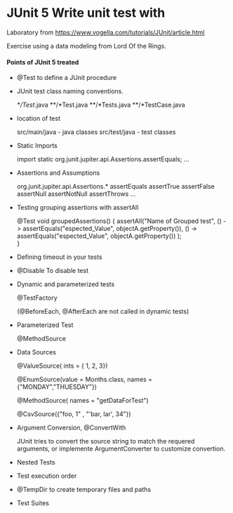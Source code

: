 # JUnit 5 Write unit test with

Laboratory from https://www.vogella.com/tutorials/JUnit/article.html

Exercise using a data modeling from Lord Of the Rings. 

#### Points of JUnit 5 treated

- @Test to define a JUnit procedure


- JUnit test class naming conventions.
       
    **/Test*.java
    **/*Test.java
    **/*Tests.java
    **/*TestCase.java

- location of test
  
    src/main/java - java classes
    src/test/java - test classes
  
- Static Imports

    import static org.junit.jupiter.api.Assertions.assertEquals;
    ...
  
- Assertions and Assumptions
  
    org.junit.jupiter.api.Assertions.*
    assertEquals
    assertTrue
    assertFalse
    assertNull
    assertNotNull
    assertThrows
    ...
  
- Testing grouping assertions with assertAll

    @Test
    void groupedAssertions() {
	   assertAll("Name of Grouped test",
	     () -> assertEquals("espected_Value", objectA.getProperty()),
	     () -> assertEquals("espected_Value", objectA.getProperty())
	  );  
	 }  	
   	 
- Defining timeout in your tests


- @Disable To disable test   	 


- Dynamic and parameterized tests

  @TestFactory
  
  (@BeforeEach, @AfterEach are not called in dynamic tests)
  
  
- Parameterized Test

  @MethodSource
  
- Data Sources

  @ValueSource( ints = { 1, 2, 3})
  
  @EnumSource(value = Months.class, names = {"MONDAY","THUESDAY"})
  
  @MethodSource( names = "getDataForTest")
  
  @CsvSource({"foo, 1" , "'bar, lar', 34"})    
  
- Argument Conversion, @ConvertWith

  JUnit tries to convert the source string to match the requered arguments, or implemente ArgumentConverter to customize convertion.

  
- Nested Tests


- Test execution order


- @TempDir to create temporary files and paths


- Test Suites

  